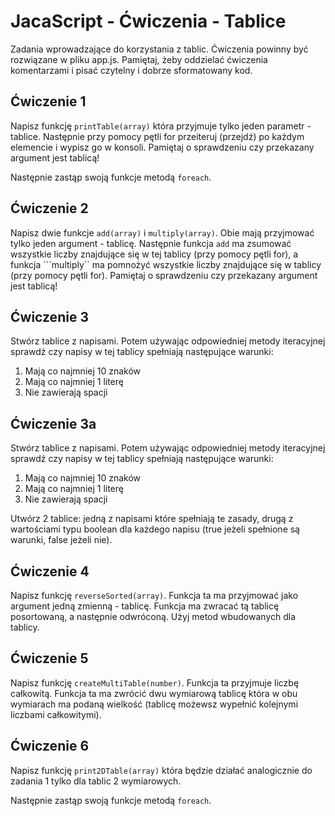 # JacaScript - Ćwiczenia - Tablice

Zadania wprowadzające do korzystania z tablic. 
Ćwiczenia powinny być rozwiązane w pliku app.js. 
Pamiętaj, żeby oddzielać ćwiczenia komentarzami i pisać czytelny i dobrze sformatowany kod. 

## Ćwiczenie 1
Napisz funkcję ```printTable(array)``` która przyjmuje tylko jeden parametr - tablice. Następnie przy pomocy pętli for przeiteruj (przejdź) po każdym elemencie i wypisz go w konsoli.
Pamiętaj o sprawdzeniu czy przekazany argument jest tablicą!

Następnie zastąp swoją funkcje metodą ```foreach```.

## Ćwiczenie 2
Napisz dwie funkcje ```add(array)``` i ```multiply(array)```. Obie mają przyjmować tylko jeden argument - tablicę. Następnie funkcja ```add``` ma zsumować wszystkie liczby znajdujące się w tej tablicy (przy pomocy pętli for), a funkcja ```multiply`` ma pomnożyć wszystkie liczby znajdujące się w tablicy (przy pomocy pętli for).
Pamiętaj o sprawdzeniu czy przekazany argument jest tablicą!

## Ćwiczenie 3
Stwórz tablice z napisami. Potem używając odpowiedniej metody iteracyjnej sprawdź czy napisy w tej tablicy spełniają następujące warunki:
1.	Mają co najmniej 10 znaków
2.	Mają co najmniej 1 literę
3.	Nie zawierają spacji

## Ćwiczenie 3a
Stwórz tablice z napisami. Potem używając odpowiedniej metody iteracyjnej sprawdź czy napisy w tej tablicy spełniają następujące warunki:
1.	Mają co najmniej 10 znaków
2.	Mają co najmniej 1 literę
3.	Nie zawierają spacji


Utwórz 2 tablice: jedną z napisami które spełniają te zasady, drugą z wartościami typu boolean dla każdego napisu (true jeżeli spełnione są warunki, false jeżeli nie). 

## Ćwiczenie 4
Napisz funkcję ```reverseSorted(array)```. Funkcja ta ma przyjmować jako argument jedną zmienną - tablicę. Funkcja ma zwracać tą tablicę posortowaną, a następnie odwróconą.
Użyj metod wbudowanych dla tablicy.

## Ćwiczenie 5
Napisz funkcję ```createMultiTable(number)```. Funkcja ta przyjmuje liczbę całkowitą. Funkcja ta ma zwrócić dwu wymiarową tablicę która w obu wymiarach ma podaną wielkość (tablicę możewsz wypełnić kolejnymi liczbami całkowitymi).

## Ćwiczenie 6
Napisz funkcję ```print2DTable(array)``` która będzie działać analogicznie do zadania 1 tylko dla tablic 2 wymiarowych.

Następnie zastąp swoją funkcje metodą ```foreach```.
